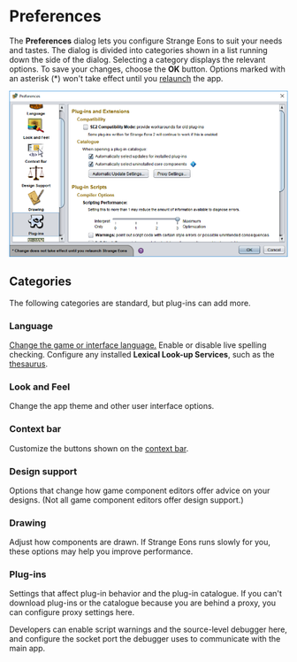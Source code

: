 # Preferences

The **Preferences** dialog lets you configure Strange Eons to suit your needs and tastes. The dialog is divided into categories shown in a list running down the side of the dialog. Selecting a category displays the relevant options. To save your changes, choose the **OK** button. Options marked with an asterisk (*) won't take effect until you [relaunch](um-plugins-relaunching.md) the app.

![the preferences dialog](images/preferences.png)

## Categories

The following categories are standard, but plug-ins can add more.

### Language

[Change the game or interface language.](um-language-settings.md) Enable or disable live spelling checking. Configure any installed **Lexical Look-up Services**, such as the [thesaurus](um-gc-thesaurus.md).

### Look and Feel

Change the app theme and other user interface options.

### Context bar

Customize the buttons shown on the [context bar](um-ui-context-bar.md).

### Design support

Options that change how game component editors offer advice on your designs. (Not all game component editors offer design support.)

### Drawing

Adjust how components are drawn. If Strange Eons runs slowly for you, these options may help you improve performance.

### Plug-ins

Settings that affect plug-in behavior and the plug-in catalogue. If you can't download plug-ins or the catalogue because you are behind a proxy, you can configure proxy settings here.

Developers can enable script warnings and the source-level debugger here, and configure the socket port the debugger uses to communicate with the main app.
